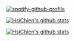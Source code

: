 [![spotify-github-profile](https://spotify-github-profile.vercel.app/api/view?uid=uujr0zxsn91f50qgd9xcn9xgv&cover_image=true&theme=default&show_offline=false&background_color=121212&interchange=true)](https://spotify-github-profile.vercel.app/api/view?uid=uujr0zxsn91f50qgd9xcn9xgv&redirect=true)

[![HsiChien's github stats](https://github-readme-stats.vercel.app/api?username=hsichien&include_all_commits=true&show_icons=true&theme=blue-green)](https://1209.work)

[![HsiChien's github stats](https://github-readme-stats-one-bice.vercel.app/api/top-langs/?username=hsichien&layout=compact&langs_count=10&theme=blue-green)](https://a.1209.ml)
